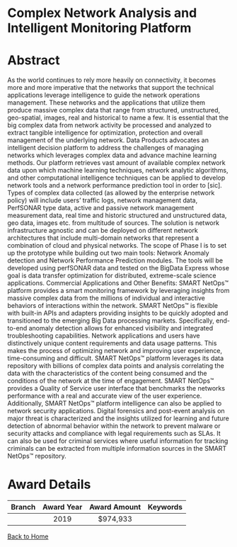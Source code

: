 
Complex Network Analysis and Intelligent Monitoring Platform
============================================================

# Abstract


As the world continues to rely more heavily on connectivity, it becomes more and more imperative that the networks that support the technical applications leverage intelligence to guide the network operations management. These networks and the applications that utilize them produce massive complex data that range from structured, unstructured, geo-spatial, images, real and historical to name a few. It is essential that the big complex data from network activity be processed and analyzed to extract tangible intelligence for optimization, protection and overall management of the underlying network. Data Products advocates an intelligent decision platform to address the challenges of managing networks which leverages complex data and advance machine learning methods. Our platform retrieves vast amount of available complex network data upon which machine learning techniques, network analytic algorithms, and other computational intelligence techniques can be applied to develop network tools and a network performance prediction tool in order to [sic]. Types of complex data collected (as allowed by the enterprise network policy) will include users’ traffic logs, network management data, PerfSONAR type data, active and passive network management measurement data, real time and historic structured and unstructured data, geo data, images etc. from multitude of sources. The solution is network infrastructure agnostic and can be deployed on different network architectures that include multi-domain networks that represent a combination of cloud and physical networks. The scope of Phase I is to set up the prototype while building out two main tools: Network Anomaly detection and Network Performance Prediction modules. The tools will be developed using perfSONAR data and tested on the BigData Express whose goal is data transfer optimization for distributed, extreme-scale science applications. Commercial Applications and Other Benefits: SMART NetOps™ platform provides a smart monitoring framework by leveraging insights from massive complex data from the millions of individual and interactive behaviors of interactions within the network. SMART NetOps™ is flexible with built-in APIs and adapters providing insights to be quickly adopted and transitioned to the emerging Big Data processing markets. Specifically, end-to-end anomaly detection allows for enhanced visibility and integrated troubleshooting capabilities. Network applications and users have distinctively unique content requirements and data usage patterns. This makes the process of optimizing network and improving user experience, time-consuming and difficult. SMART NetOps™ platform leverages its data repository with billions of complex data points and analysis correlating the data with the characteristics of the content being consumed and the conditions of the network at the time of engagement. SMART NetOps™ provides a Quality of Service user interface that benchmarks the networks performance with a real and accurate view of the user experience. Additionally, SMART NetOps™ platform intelligence can also be applied to network security applications. Digital forensics and post-event analysis on major threat is characterized and the insights utilized for learning and future detection of abnormal behavior within the network to prevent malware or security attacks and compliance with legal requirements such as SLAs. It can also be used for criminal services where useful information for tracking criminals can be extracted from multiple information sources in the SMART NetOps™ repository.  

# Award Details

|Branch|Award Year|Award Amount|Keywords|
| :---: | :---: | :---: | :---: |
||2019|$974,933||
  
  


[Back to Home](https://github.com/chrischow/dod_sbir_awards#774)